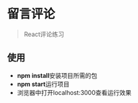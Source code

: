 
# 留言评论

> React评论练习

## 使用

* **npm install**安装项目所需的包
* **npm start**运行项目
* 浏览器中打开localhost:3000查看运行效果


